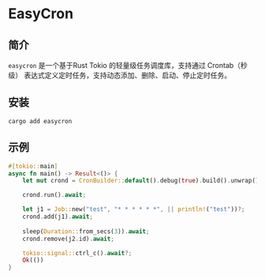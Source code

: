 # EasyCron

## 简介

`easycron` 是一个基于Rust Tokio 的轻量级任务调度库，支持通过 Crontab（秒级） 表达式定义定时任务，支持动态添加、删除、启动、停止定时任务。

## 安装

```
cargo add easycron
```

## 示例

```rust
#[tokio::main]
async fn main() -> Result<()> {
    let mut crond = CronBuilder::default().debug(true).build().unwrap();

    crond.run().await;

    let j1 = Job::new("test", "* * * * * *", || println!("test"))?;
    crond.add(j1).await;
    
    sleep(Duration::from_secs(3)).await;
    crond.remove(j2.id).await;

    tokio::signal::ctrl_c().await?;
    Ok(())
}
```


